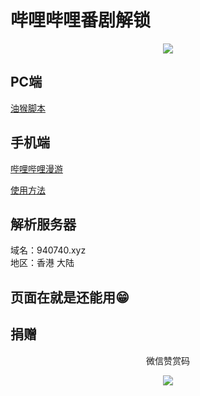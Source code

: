 # 哔哩哔哩番剧解锁
<p align="center"><img src="https://cdn.jsdelivr.net/gh/xwwbest/img@master/imgs/213.jpg" width="auto" height="auto"/></p>

## PC端
[油猴脚本](https://greasyfork.org/zh-CN/scripts/25718-%E8%A7%A3%E9%99%A4b%E7%AB%99%E5%8C%BA%E5%9F%9F%E9%99%90%E5%88%B6 "油猴脚本")

## 手机端
[哔哩哔哩漫游](https://github.com/yujincheng08/BiliRoaming "哔哩哔哩漫游")

[使用方法](https://github.com/yujincheng08/BiliRoaming/wiki#%E4%BD%BF%E7%94%A8%E6%96%B9%E6%B3%95 "使用方法")

## 解析服务器
域名：940740.xyz  
地区：香港 大陆

## 页面在就是还能用😁
## 捐赠<center>
<p align="center">微信赞赏码</p>
<p align="center"><img src="https://cdn.jsdelivr.net/gh/xwwbest/img@master/imgs/c8ec89e365969e2b58ea1ad6496103e.36rnwr9g3440.jpg" width="auto" height="auto"/></p>
